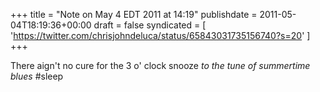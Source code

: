 +++
title = "Note on May 4 EDT 2011 at 14:19"
publishdate = 2011-05-04T18:19:36+00:00
draft = false
syndicated = [ 'https://twitter.com/chrisjohndeluca/status/65843031735156740?s=20' ]
+++

There aign't no cure for the 3 o' clock snooze *to the tune of summertime blues* #sleep
